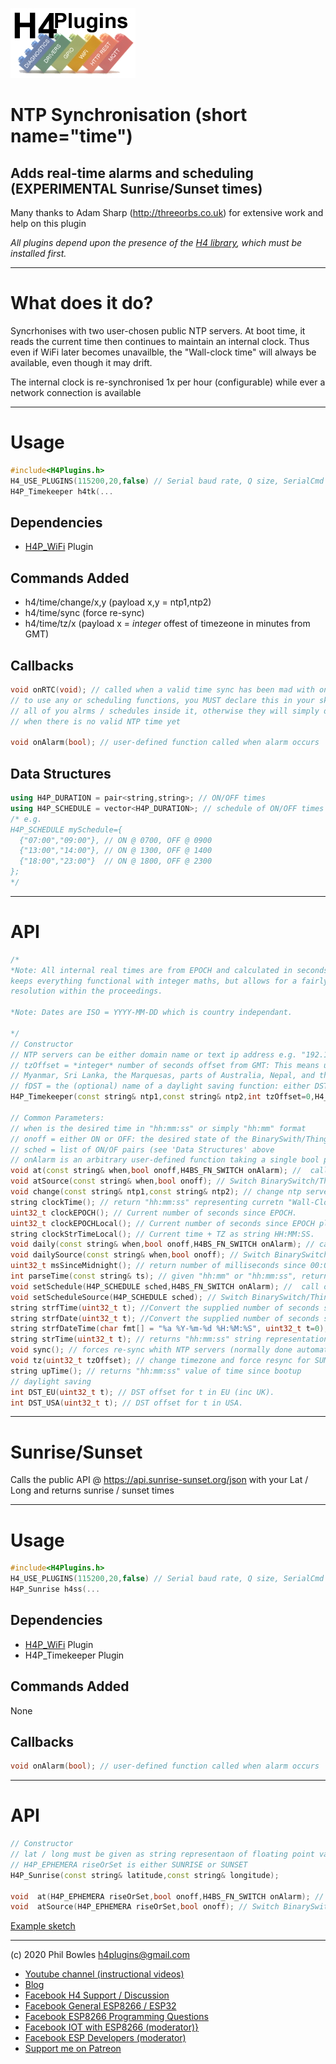 ![H4P Flyer](../assets/WiFiLogo.jpg)

# NTP Synchronisation (short name="time")

## Adds real-time alarms and scheduling (**EXPERIMENTAL** Sunrise/Sunset times)

Many thanks to Adam Sharp (http://threeorbs.co.uk) for extensive work and help on this plugin

*All plugins depend upon the presence of the [H4 library](https://github.com/philbowles/H4), which must be installed first.*

---

# What does it do?

Syncrhonises with two user-chosen public NTP servers. At boot time, it reads the current time then continues to maintain an internal clock. Thus even if WiFi later becomes unavailble, the "Wall-clock time" will always be available, even though it may drift.

The internal clock is re-synchronised 1x per hour (configurable) while ever a network connection is available

---

# Usage

```cpp
#include<H4Plugins.h>
H4_USE_PLUGINS(115200,20,false) // Serial baud rate, Q size, SerialCmd autostop
H4P_Timekeeper h4tk(...
```

## Dependencies

* [H4P_WiFi](h4wifi.md) Plugin

## Commands Added

* h4/time/change/x,y (payload x,y = ntp1,ntp2)
* h4/time/sync (force re-sync)
* h4/time/tz/x (payload x = *integer* offest of timezeone in minutes from GMT)

## Callbacks

```cpp
void onRTC(void); // called when a valid time sync has been mad with one of the servers
// to use any or scheduling functions, you MUST declare this in your sketch and do
// all of you alrms / schedules inside it, otherwise they will simply do nothing if called
// when there is no valid NTP time yet

void onAlarm(bool); // user-defined function called when alarm occurs
```

## Data Structures

```cpp
using H4P_DURATION = pair<string,string>; // ON/OFF times
using H4P_SCHEDULE = vector<H4P_DURATION>; // schedule of ON/OFF times
/* e.g.
H4P_SCHEDULE mySchedule={
  {"07:00","09:00"}, // ON @ 0700, OFF @ 0900
  {"13:00","14:00"}, // ON @ 1300, OFF @ 1400
  {"18:00","23:00"}  // ON @ 1800, OFF @ 2300
};
*/
```

---

# API

```cpp
/*
*Note: All internal real times are from EPOCH and calculated in seconds.  This
keeps everything functional with integer maths, but allows for a fairly fine
resolution within the proceedings.

*Note: Dates are ISO = YYYY-MM-DD which is country independant.

*/
// Constructor
// NTP servers can be either domain name or text ip address e.g. "192.168.1.4"
// tzOffset = *integer* number of seconds offset from GMT: This means users in Newfoundland, India, Iran, Afghanistan
// Myanmar, Sri Lanka, the Marquesas, parts of Australia, Nepal, and the Chatham Islands... can now set the correct TZ
// fDST = the (optional) name of a daylight saving function: either DST_EU or DST_USA (see below)
H4P_Timekeeper(const string& ntp1,const string& ntp2,int tzOffset=0,H4_FN_DST fDST=nullptr);

// Common Parameters:
// when is the desired time in "hh:mm:ss" or simply "hh:mm" format
// onoff = either ON or OFF: the desired state of the BinarySwith/Thing at time<when>
// sched = list of ON/OF pairs (see 'Data Structures' above
// onAlarm is an arbitrary user-defined function taking a single bool parameter 
void at(const string& when,bool onoff,H4BS_FN_SWITCH onAlarm); //  call onAlarm(onoff) at "hh:mm:ss"
void atSource(const string& when,bool onoff); // Switch BinarySwitch/Thing on/off at "hh:mm:ss"
void change(const string& ntp1,const string& ntp2); // change ntp servers
string clockTime(); // return "hh:mm:ss" representing curretn "Wall-Clock Time"
uint32_t clockEPOCH(); // Current number of seconds since EPOCH.
uint32_t clockEPOCHLocal(); // Current number of seconds since EPOCH plus TZ offset.
string clockStrTimeLocal(); // Current time + TZ as string HH:MM:SS.
void daily(const string& when,bool onoff,H4BS_FN_SWITCH onAlarm); // call onAlarm(onoff) at "hh:mm:ss" every day
void dailySource(const string& when,bool onoff); // Switch BinarySwitch/Thing on/off at "hh:mm:ss" every day
uint32_t msSinceMidnight(); // return number of milliseconds since 00:00
int parseTime(const string& ts); // given "hh:mm" or "hh:mm:ss", returns milliseconds value of the time, or -1 if invalid
void setSchedule(H4P_SCHEDULE sched,H4BS_FN_SWITCH onAlarm); //  call onAlarm(onoff) according to pre-defined schedule
void setScheduleSource(H4P_SCHEDULE sched); // Switch BinarySwitch/Thing on/off according to pre-defined schedule
string strfTime(uint32_t t); //Convert the supplied number of seconds since EPOCH as a time string
string strfDate(uint32_t t); //Convert the supplied number of seconds since EPOCH as a date string
string strfDateTime(char fmt[] = "%a %Y-%m-%d %H:%M:%S", uint32_t t=0); //Convert the supplied number of seconds into the supplied format.
string strTime(uint32_t t); // returns "hh:mm:ss" string representation t milliseconds
void sync(); // forces re-sync whith NTP servers (normally done automatically 1x per hour)
void tz(uint32_t tzOffset); // change timezone and force resync for SUMMER/WINTER time. Will screw up any existing timers!
string upTime(); // returns "hh:mm:ss" value of time since bootup
// daylight saving
int DST_EU(uint32_t t); // DST offset for t in EU (inc UK).
int DST_USA(uint32_t t); // DST offset for t in USA.

```

---

# Sunrise/Sunset

Calls the public API @ https://api.sunrise-sunset.org/json with your Lat / Long and returns sunrise / sunset times

---

# Usage

```cpp
#include<H4Plugins.h>
H4_USE_PLUGINS(115200,20,false) // Serial baud rate, Q size, SerialCmd autostop
H4P_Sunrise h4ss(...
```

## Dependencies

* [H4P_WiFi](h4wifi.md) Plugin
* H4P_Timekeeper Plugin

## Commands Added

None

## Callbacks

```cpp
void onAlarm(bool); // user-defined function called when alarm occurs
```

---

# API

```cpp
// Constructor
// lat / long must be given as string representaon of floating point values, e.g. "48.4738943","-0.6029038"
// H4P_EPHEMERA riseOrSet is either SUNRISE or SUNSET
H4P_Sunrise(const string& latitude,const string& longitude);

void  at(H4P_EPHEMERA riseOrSet,bool onoff,H4BS_FN_SWITCH onAlarm); //  call onAlarm(onoff) at SUNRISE or SUNSET
void  atSource(H4P_EPHEMERA riseOrSet,bool onoff); // Switch BinarySwitch/Thing on/off at SUNRISE or SUNSET
```

[Example sketch](../examples/TIME/H4P_SunriseSunset/H4P_SunriseSunset.ino)

---

(c) 2020 Phil Bowles h4plugins@gmail.com

* [Youtube channel (instructional videos)](https://www.youtube.com/channel/UCYi-Ko76_3p9hBUtleZRY6g)
* [Blog](https://8266iot.blogspot.com)
* [Facebook H4  Support / Discussion](https://www.facebook.com/groups/444344099599131/)
* [Facebook General ESP8266 / ESP32](https://www.facebook.com/groups/2125820374390340/)
* [Facebook ESP8266 Programming Questions](https://www.facebook.com/groups/esp8266questions/)
* [Facebook IOT with ESP8266 (moderator)}](https://www.facebook.com/groups/1591467384241011/)
* [Facebook ESP Developers (moderator)](https://www.facebook.com/groups/ESP8266/)
* [Support me on Patreon](https://patreon.com/esparto)